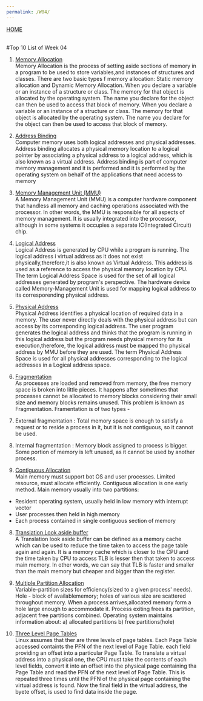 ```yaml
---
permalink: /W04/
---
```

[HOME](../)

<br>
#Top 10 List of Week 04

1. [Memory Allocation](https://www.cs.uah.edu/~rcoleman/Common/C_Reference/MemoryAlloc.html)<br>
Memory Allocation is the process of setting aside sections of memory in a program to be used to store variables,and instances of structures and classes. There are two basic types f memory allocation: Static memory allocation and Dynamic Memory Allocation. When you declare a variable or an instance of a structure or class. The memory for that object is allocated by the operating system. The name you declare for the object can then be used to access that block of memory. When you declare a variable or an instance of a structure or class. The memory for that object is allocated by the operating system. The name you declare for the object can then be used to access that block of memory.

2. [Address Binding](https://www.techwalla.com/articles/what-is-address-binding)<br>
Computer memory uses both logical addresses and physical addresses. Address binding allocates a physical memory location to a logical pointer by associating a physical address to a logical address, which is also known as a virtual address. Address binding is part of computer memory management and it is performed and it is performed by the operating system on behalf of the applications that need access to memory

3. [Memory Management Unit (MMU)](https://www.whatis.techtarget.com/definition/memory-management-unit-MMU)<br>
A Memory Management Unit (MMU) is a computer hardware component that handless all memory and caching operations associated with the processor. In other words, the MMU is responsible for all aspects of memory management. It is usually integrated into the processor, although in some systems it occupies a separate IC(Integrated Circuit) chip.

4. [Logical Address](https://www.geeksforgeeks.org/logical-and-physical-address-in-operating-system)<br>
Logical Address is generated by CPU while a program is running. The logical address i virtual address as it does not exist physically,therefore,it is also known as Virtual Address. This address is used as a reference to access the physical memory location by CPU. The term Logical Address Space is used for the set of all logical addresses generated by program's perspective. The hardware device called Memory-Management Unit is used for mapping logical address to its corresporending physical address.

5. [Physical Address](https//www.geeksforgeeks.org/logical-and-physical-address-in-operating-system)<br>
Physical Address identifies a physical location of required data in a memory. The user never directly deals with the physical address but can access by its corresponding logical address. The user program generates the logical address and thinks that the program is running in this logical address but the program needs physical memory for its execution,therefore, the logical address must be mapped tho physical address by MMU before they are used. The term Physical Address Space is used for all physical addresses corresponding to the logical addresses in a Logical address space.

6. [Fragmentation](https://www.tutorialspoint.com/operating_system/os_memory_management.htm)<br>
As processes are loaded and removed from memory, the free memory space is broken into little pieces. It happens after sometimes that processes cannot be allocated to memory blocks considering their small size and memory blocks remains unused. This problem is known as Fragmentation. Framentation is of two types -
1. External fragmentation : Total memory space is enough to satisfy a request or to reside a process in it, but it is not contiguous, so it cannot be used.
2. Internal fragmentation : Memory block assigned to process is bigger. Some portion of memory is left unused, as it cannot be used by another process.

7. [Contiguous Allocation](https://www.inf.ed.ac.uk/teaching/courses/os/slides/09-memory18.pdf)<br>
Main memory must support bot OS and user processes. Limited resource, must allocate efficiently. Contiguous allocation is one early method. Main memory usually into two partitions:
- Resident operating system, usually held in low memory with interrupt vector
- User processes then held in high memory
- Each process contained in single contiguous section of memory

8. [Translation Look aside buffer](https://www.javatpoint.com/os-translation-look-aside-buffer)<br>
A Translation look aside buffer can be defined as a memory cache which can be used to reduce the time taken to access the page table again and again.
It is a memory cache which is closer to the CPU and the time taken by CPU to access TLB is lesser then that taken to access main memory. In other words, we can say that TLB is faster and smaller than the main memory but cheaper and bigger than the register.

9. [Multiple Partition Allocation](https://www.inf.ed.ac.uk/teaching/courses/os/slides/09-memory18.pdf)<br>
Variable-partition sizes for efficiency(sized to a given process' needs). Hole - block of availablememory; holes of various size are scattered throughout memory. When a process arrives,allocated memory form a hole large enough to accommodate it. Process exiting frees its partition, adjacent free partitions combined. Operating system maintains information about:
a) allocated partitions
b) free partitions(hole)

10. [Three Level Page Tables](www.science.unitn.it/~fiorella/guidelinux/tlk/node34.html)<br>
Linux assumes that ther are three levels of page tables. Each Page Table accessed containts the PFN of the next level of Page Table. each field providing an offset into a particular Page Table. To translate a virtual address into a physical one, the CPU must take the contents of each level fields, convert it into an offset into the physical page containing tha Page Table and read the PFN of the next level of Page Table. This is repeated three times until the PFN of the physical page containing the virtual address is found. Now the final field in the virtual address, the byete offset, is used to find data inside the page.

